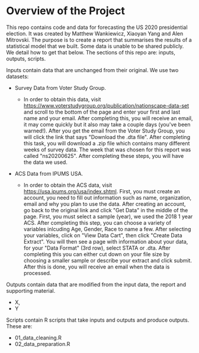# Overview of the Project

This repo contains code and data for forecasting the US 2020 presidential election. It was created by Matthew Wankiewicz, Xiaoyan Yang and Alen Mitrovski. The purpose is to create a report that summarises the results of a statistical model that we built. Some data is unable to be shared publicly. We detail how to get that below. The sections of this repo are: inputs, outputs, scripts.

Inputs contain data that are unchanged from their original. We use two datasets: 

- Survey Data from Voter Study Group.
    - In order to obtain this data, visit https://www.voterstudygroup.org/publication/nationscape-data-set and scroll to the bottom of the page and enter your first and last name and your email. After completing this, you will receive an email, it may come quickly but it also may take a couple days (you've been warned!). After you get the email from the Voter Study Group, you will click the link that says "Download the .dta file". After completing this task, you will download a .zip file which contains many different weeks of survey data. The week that was chosen for this report was called "ns20200625". After completing these steps, you will have the data we used.

- ACS Data from IPUMS USA.
    - In order to obtain the ACS data, visit https://usa.ipums.org/usa/index.shtml. First, you must create an account, you need to fill out information such as name, organization, email and why you plan to use the data. After creating an account, go back to the original link and click "Get Data" in the middle of the page. First, you must select a sample (year), we used the 2018 1 year ACS. After completing this step, you can choose a variety of variables inlcuding Age, Gender, Race to name a few. After selecting your variables, click on "View Data Cart", then click "Create Data Extract". You will then see a page with information about your data, for your "Data Format" (3rd row), select STATA or .dta. After completing this you can either cut down on your file size by choosing a smaller sample or describe your extract and click submit. After this is done, you will receive an email when the data is processed.

Outputs contain data that are modified from the input data, the report and supporting material.

- X, 
- Y

Scripts contain R scripts that take inputs and outputs and produce outputs. These are:

- 01_data_cleaning.R
- 02_data_preparation.R